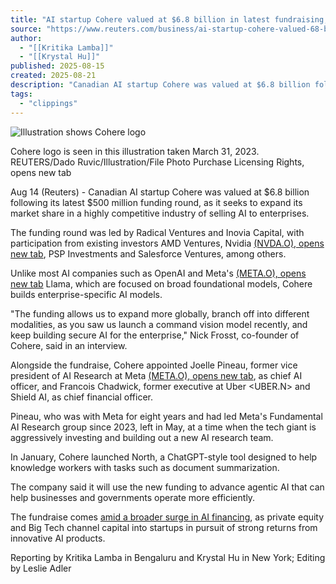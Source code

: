 ```yaml
---
title: "AI startup Cohere valued at $6.8 billion in latest fundraising, hires Meta exec"
source: "https://www.reuters.com/business/ai-startup-cohere-valued-68-billion-latest-fundraising-hires-meta-exec-2025-08-14/"
author:
  - "[[Kritika Lamba]]"
  - "[[Krystal Hu]]"
published: 2025-08-15
created: 2025-08-21
description: "Canadian AI startup Cohere was valued at $6.8 billion following its latest $500 million funding round, as it seeks to expand its market share in a highly competitive industry of selling AI to enterprises."
tags:
  - "clippings"
---
```

![Illustration shows Cohere logo](https://www.reuters.com/resizer/v2/NNM457HPLNNBRFZNYWP52ZZYGM.jpg?auth=90d029b22223f9c236880c82b709daa0ec23da99b35ac97e06af2379f93b8188&width=480&quality=80)

Cohere logo is seen in this illustration taken March 31, 2023. REUTERS/Dado Ruvic/Illustration/File Photo Purchase Licensing Rights, opens new tab

Aug 14 (Reuters) - Canadian AI startup Cohere was valued at $6.8 billion following its latest $500 million funding round, as it seeks to expand its market share in a highly competitive industry of selling AI to enterprises.

The funding round was led by Radical Ventures and Inovia Capital, with participation from existing investors AMD Ventures, Nvidia [(NVDA.O), opens new tab](https://www.reuters.com/markets/companies/NVDA.O), PSP Investments and Salesforce Ventures, among others.

Unlike most AI companies such as OpenAI and Meta's [(META.O), opens new tab](https://www.reuters.com/markets/companies/META.O) Llama, which are focused on broad foundational models, Cohere builds enterprise-specific AI models.

"The funding allows us to expand more globally, branch off into different modalities, as you saw us launch a command vision model recently, and keep building secure AI for the enterprise," Nick Frosst, co-founder of Cohere, said in an interview.

Alongside the fundraise, Cohere appointed Joelle Pineau, former vice president of AI Research at Meta [(META.O), opens new tab](https://www.reuters.com/markets/companies/META.O), as chief AI officer, and Francois Chadwick, former executive at Uber <UBER.N> and Shield AI, as chief financial officer.

Pineau, who was with Meta for eight years and had led Meta's Fundamental AI Research group since 2023, left in May, at a time when the tech giant is aggressively investing and building out a new AI research team.

In January, Cohere launched North, a ChatGPT-style tool designed to help knowledge workers with tasks such as document summarization.

The company said it will use the new funding to advance agentic AI that can help businesses and governments operate more efficiently.

The fundraise comes [amid a broader surge in AI financing](https://www.reuters.com/business/us-ai-startups-see-funding-surge-while-more-vc-funds-struggle-raise-data-shows-2025-07-15/), as private equity and Big Tech channel capital into startups in pursuit of strong returns from innovative AI products.

Reporting by Kritika Lamba in Bengaluru and Krystal Hu in New York; Editing by Leslie Adler